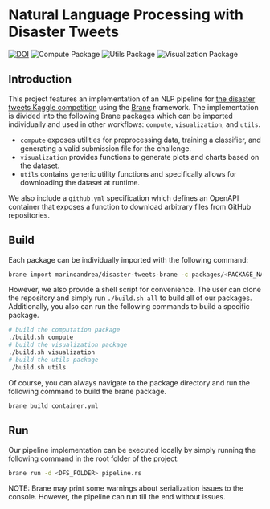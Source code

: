 # Natural Language Processing with Disaster Tweets

[![DOI](https://zenodo.org/badge/491528415.svg)](https://zenodo.org/badge/latestdoi/491528415)
![Compute Package](https://github.com/marinoandrea/disaster-tweets-brane/actions/workflows/compute-package.yaml/badge.svg)
![Utils Package](https://github.com/marinoandrea/disaster-tweets-brane/actions/workflows/utils-package.yaml/badge.svg)
![Visualization Package](https://github.com/marinoandrea/disaster-tweets-brane/actions/workflows/visualization-package.yaml/badge.svg)

## Introduction

This project features an implementation of an NLP pipeline for [the disaster tweets Kaggle competition](https://www.kaggle.com/competitions/nlp-getting-started/overview/description) using the [Brane](https://github.com/epi-project/brane) framework. The implementation is divided into the following Brane packages which can be imported individually and used in other workflows: `compute`, `visualization`, and `utils`.

- `compute` exposes utilities for preprocessing data, training a classifier, and generating a valid submission file for the challenge.
- `visualization` provides functions to generate plots and charts based on the dataset.
- `utils` contains generic utility functions and specifically allows for downloading the dataset at runtime.

We also include a `github.yml` specification which defines an OpenAPI container that exposes a function to download arbitrary files from GitHub repositories.

## Build

Each package can be individually imported with the following command:

```bash
brane import marinoandrea/disaster-tweets-brane -c packages/<PACKAGE_NAME>
```

However, we also provide a shell script for convenience. The user can clone the repository and simply run `./build.sh all` to build all of our packages. Additionally, you also can run the following commands to build a specific package.

```bash
# build the computation package
./build.sh compute
# build the visualization package
./build.sh visualization
# build the utils package
./build.sh utils
```

Of course, you can always navigate to the package directory and run the following command to build the brane package.

```
brane build container.yml
```

## Run

Our pipeline implementation can be executed locally by simply running the following command in the root folder of the project:

```bash
brane run -d <DFS_FOLDER> pipeline.rs
```

NOTE: Brane may print some warnings about serialization issues to the console. However, the pipeline can run till the end without issues.
